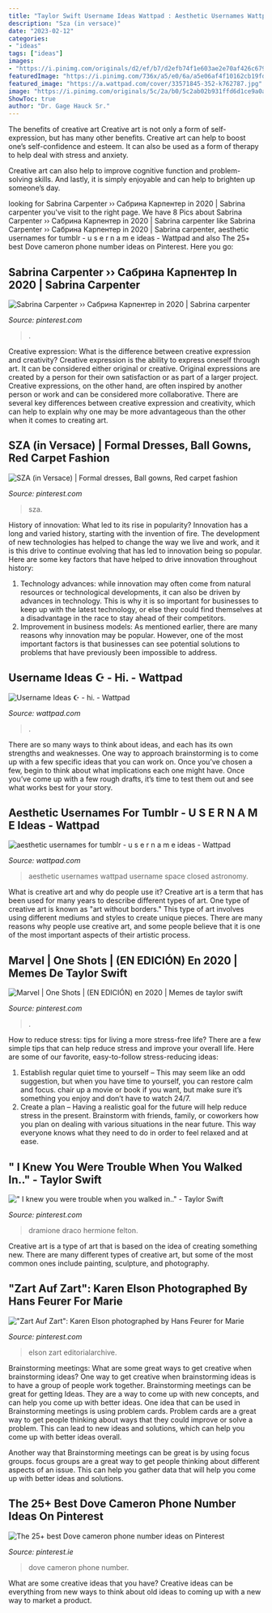 ```yaml
---
title: "Taylor Swift Username Ideas Wattpad : Aesthetic Usernames Wattpad Username Space Closed Astronomy"
description: "Sza (in versace)"
date: "2023-02-12"
categories:
- "ideas"
tags: ["ideas"]
images:
- "https://i.pinimg.com/originals/d2/ef/b7/d2efb74f1e603ae2e70af426c679fbc8.jpg"
featuredImage: "https://i.pinimg.com/736x/a5/e0/6a/a5e06af4f10162cb19fd271fb6f8ac93.jpg"
featured_image: "https://a.wattpad.com/cover/33571845-352-k762787.jpg"
image: "https://i.pinimg.com/originals/5c/2a/b0/5c2ab02b931ffd6d1ce9a0a35f9c1d45.jpg"
ShowToc: true
author: "Dr. Gage Hauck Sr."
---
```



The benefits of creative art
Creative art is not only a form of self-expression, but has many other benefits.
Creative art can help to boost one’s self-confidence and esteem. It can also be used as a form of therapy to help deal with stress and anxiety.

Creative art can also help to improve cognitive function and problem-solving skills. And lastly, it is simply enjoyable and can help to brighten up someone’s day.

	

		
looking for Sabrina Carpenter ›› Сабрина Карпентер in 2020 | Sabrina carpenter you've visit to the right page. We have 8 Pics about Sabrina Carpenter ›› Сабрина Карпентер in 2020 | Sabrina carpenter like Sabrina Carpenter ›› Сабрина Карпентер in 2020 | Sabrina carpenter, aesthetic usernames for tumblr - u s e r n a m e ideas - Wattpad and also The 25+ best Dove cameron phone number ideas on Pinterest. Here you go:
		
    
## Sabrina Carpenter ›› Сабрина Карпентер In 2020 | Sabrina Carpenter

<img loading=lazy src="https://i.pinimg.com/736x/a5/e0/6a/a5e06af4f10162cb19fd271fb6f8ac93.jpg" onerror="this.onerror=null;this.src='https://tse3.mm.bing.net/th?id=OIP.JdXmmF84_zSQLA-GuYqd5wHaE5&amp;pid=15.1';" alt="Sabrina Carpenter ›› Сабрина Карпентер in 2020 | Sabrina carpenter">

_Source: pinterest.com_

>. 

	

Creative expression: What is the difference between creative expression and creativity?
Creative expression is the ability to express oneself through art. It can be considered either original or creative. Original expressions are created by a person for their own satisfaction or as part of a larger project. Creative expressions, on the other hand, are often inspired by another person or work and can be considered more collaborative. There are several key differences between creative expression and creativity, which can help to explain why one may be more advantageous than the other when it comes to creating art.

    
## SZA (in Versace) | Formal Dresses, Ball Gowns, Red Carpet Fashion

<img loading=lazy src="https://i.pinimg.com/474x/09/73/b0/0973b02ed15bca5890cc7de55640fb00.jpg" onerror="this.onerror=null;this.src='https://tse4.mm.bing.net/th?id=OIP.oPPkjtKcc-ysvg-K3XRpTgAAAA&amp;pid=15.1';" alt="SZA (in Versace) | Formal dresses, Ball gowns, Red carpet fashion">

_Source: pinterest.com_

>sza. 

	

History of innovation: What led to its rise in popularity?
Innovation has a long and varied history, starting with the invention of fire. The development of new technologies has helped to change the way we live and work, and it is this drive to continue evolving that has led to innovation being so popular. Here are some key factors that have helped to drive innovation throughout history: 
1) Technology advances: while innovation may often come from natural resources or technological developments, it can also be driven by advances in technology. This is why it is so important for businesses to keep up with the latest technology, or else they could find themselves at a disadvantage in the race to stay ahead of their competitors. 
2) Improvement in business models: As mentioned earlier, there are many reasons why innovation may be popular. However, one of the most important factors is that businesses can see potential solutions to problems that have previously been impossible to address.

    
## Username Ideas ☪ - Hi. - Wattpad

<img loading=lazy src="https://a.wattpad.com/cover/33571845-352-k762787.jpg" onerror="this.onerror=null;this.src='https://tse3.mm.bing.net/th?id=OIP.RtYGx6xQIe4rKjb5xkW8mgAAAA&amp;pid=15.1';" alt="Username Ideas ☪ - hi. - Wattpad">

_Source: wattpad.com_

>. 

	

There are so many ways to think about ideas, and each has its own strengths and weaknesses. One way to approach brainstorming is to come up with a few specific ideas that you can work on. Once you’ve chosen a few, begin to think about what implications each one might have. Once you’ve come up with a few rough drafts, it’s time to test them out and see what works best for your story.

    
## Aesthetic Usernames For Tumblr - U S E R N A M E Ideas - Wattpad

<img loading=lazy src="https://a.wattpad.com/cover/99946872-256-k383103.jpg" onerror="this.onerror=null;this.src='https://tse1.mm.bing.net/th?id=OIP.JuiD0AGNx4fDL7KmMgsMUwAAAA&amp;pid=15.1';" alt="aesthetic usernames for tumblr - u s e r n a m e ideas - Wattpad">

_Source: wattpad.com_

>aesthetic usernames wattpad username space closed astronomy. 

	

What is creative art and why do people use it?
Creative art is a term that has been used for many years to describe different types of art. One type of creative art is known as "art without borders." This type of art involves using different mediums and styles to create unique pieces. There are many reasons why people use creative art, and some people believe that it is one of the most important aspects of their artistic process.

    
## Marvel | One Shots | (EN EDICIÓN) En 2020 | Memes De Taylor Swift

<img loading=lazy src="https://i.pinimg.com/originals/2c/ac/93/2cac937e9b0d9bb87ea4559f237ccf26.jpg" onerror="this.onerror=null;this.src='https://tse2.mm.bing.net/th?id=OIP.2QsXztyqxjKK0ZeQbH4Y3gHaFV&amp;pid=15.1';" alt="Marvel | One Shots | (EN EDICIÓN) en 2020 | Memes de taylor swift">

_Source: pinterest.com_

>. 

	

How to reduce stress: tips for living a more stress-free life?
There are a few simple tips that can help reduce stress and improve your overall life. Here are some of our favorite, easy-to-follow stress-reducing ideas: 
1. Establish regular quiet time to yourself – This may seem like an odd suggestion, but when you have time to yourself, you can restore calm and focus. chair up a movie or book if you want, but make sure it’s something you enjoy and don’t have to watch 24/7. 
2. Create a plan – Having a realistic goal for the future will help reduce stress in the present. Brainstorm with friends, family, or coworkers how you plan on dealing with various situations in the near future. This way everyone knows what they need to do in order to feel relaxed and at ease. 

    
## &quot; I Knew You Were Trouble When You Walked In..&quot; - Taylor Swift

<img loading=lazy src="https://i.pinimg.com/originals/d2/ef/b7/d2efb74f1e603ae2e70af426c679fbc8.jpg" onerror="this.onerror=null;this.src='https://tse1.mm.bing.net/th?id=OIP.MkqM1q4wdqqXYgxGamyh5wHaIR&amp;pid=15.1';" alt="&quot; I knew you were trouble when you walked in..&quot; - Taylor Swift">

_Source: pinterest.com_

>dramione draco hermione felton. 

	

Creative art is a type of art that is based on the idea of creating something new. There are many different types of creative art, but some of the most common ones include painting, sculpture, and photography.

    
## &quot;Zart Auf Zart&quot;: Karen Elson Photographed By Hans Feurer For Marie

<img loading=lazy src="https://i.pinimg.com/originals/ae/f3/b2/aef3b27eeaedec6405cc120742e7a124.jpg" onerror="this.onerror=null;this.src='https://tse4.mm.bing.net/th?id=OIP.U_6WjxgKugiL7cTBmRzy9QHaKa&amp;pid=15.1';" alt="&quot;Zart Auf Zart&quot;: Karen Elson photographed by Hans Feurer for Marie">

_Source: pinterest.com_

>elson zart editorialarchive. 

	

Brainstorming meetings: What are some great ways to get creative when brainstorming ideas?
One way to get creative when brainstorming ideas is to have a group of people work together. Brainstorming meetings can be great for getting Ideas. They are a way to come up with new concepts, and can help you come up with better ideas. 
One idea that can be used in Brainstorming meetings is using problem cards. Problem cards are a great way to get people thinking about ways that they could improve or solve a problem. This can lead to new ideas and solutions, which can help you come up with better ideas overall. 

Another way that Brainstorming meetings can be great is by using focus groups. focus groups are a great way to get people thinking about different aspects of an issue. This can help you gather data that will help you come up with better ideas and solutions.

    
## The 25+ Best Dove Cameron Phone Number Ideas On Pinterest

<img loading=lazy src="https://i.pinimg.com/originals/5c/2a/b0/5c2ab02b931ffd6d1ce9a0a35f9c1d45.jpg" onerror="this.onerror=null;this.src='https://tse3.mm.bing.net/th?id=OIP.BrKOfFBSTnkgfyACHupVNwHaLH&amp;pid=15.1';" alt="The 25+ best Dove cameron phone number ideas on Pinterest">

_Source: pinterest.ie_

>dove cameron phone number. 

	

What are some creative ideas that you have?
Creative ideas can be everything from new ways to think about old ideas to coming up with a new way to market a product.

